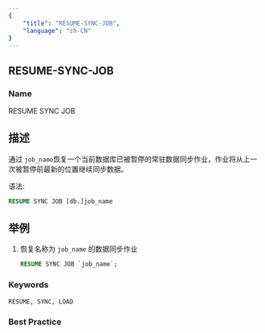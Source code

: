 ```yaml
---
{
    "title": "RESUME-SYNC-JOB",
    "language": "zh-CN"
}
---
```


## RESUME-SYNC-JOB

### Name

RESUME SYNC JOB

## 描述

通过 `job_name`恢复一个当前数据库已被暂停的常驻数据同步作业，作业将从上一次被暂停前最新的位置继续同步数据。

语法:

```sql
RESUME SYNC JOB [db.]job_name
```

## 举例

1. 恢复名称为 `job_name` 的数据同步作业

   ```sql
   RESUME SYNC JOB `job_name`;
   ```

### Keywords

    RESUME, SYNC, LOAD

### Best Practice

